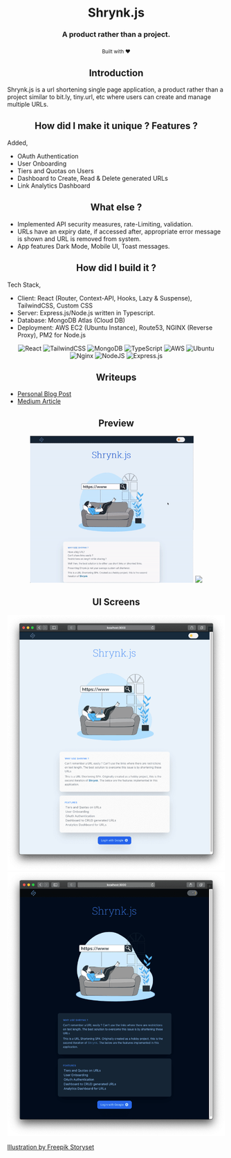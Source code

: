 <h1 align="center">
  Shrynk.js
</h1>

<h3 align="center">A product rather than a project.</h3>

<div align="center">
  <sub>Built with ❤︎ </sub>
</div>

<h2 align="center">
  Introduction
</h2>

Shrynk.js is a url shortening single page application, a product rather than a project similar to bit.ly, tiny.url, etc where users can create and manage multiple URLs. 

<h2 align="center">
  How did I make it unique ? Features ?
</h2>
Added,

- OAuth Authentication
- User Onboarding
- Tiers and Quotas on Users
- Dashboard to Create, Read & Delete generated URLs
- Link Analytics Dashboard

<h2 align="center">
 What else ?
</h2>

- Implemented API security measures, rate-Limiting, validation.   
- URLs have an expiry date, if accessed after, appropriate error message is shown and URL is removed from system. 
- App features Dark Mode, Mobile UI, Toast messages.

<h2 align="center">
 How did I build it ?
</h2>

Tech Stack,

- Client: React (Router, Context-API, Hooks, Lazy & Suspense), TailwindCSS, Custom CSS
- Server: Express.js/Node.js written in Typescript.
- Database: MongoDB Atlas (Cloud DB)
- Deployment: AWS EC2 (Ubuntu Instance), Route53, NGINX (Reverse Proxy), PM2 for Node.js

<p align="center">
  <img alt="React" src="https://img.shields.io/badge/react-%2320232a.svg?&style=for-the-badge&logo=react&logoColor=%2361DAFB"/>
  <img alt="TailwindCSS" src="https://img.shields.io/badge/tailwindcss-%2338B2AC.svg?&style=for-the-badge&logo=tailwind-css&logoColor=white"/>
  <img alt="MongoDB" src ="https://img.shields.io/badge/MongoDB-%234ea94b.svg?&style=for-the-badge&logo=mongodb&logoColor=white"/>
  <img alt="TypeScript" src="https://img.shields.io/badge/typescript-%23007ACC.svg?&style=for-the-badge&logo=typescript&logoColor=white"/>
  <img alt="AWS" src="https://img.shields.io/badge/AWS-%232C5263.svg?&style=for-the-badge&logo=amazon-aws&logoColor=white"/>
  <img alt="Ubuntu" src="https://img.shields.io/badge/Ubuntu-E95420?style=for-the-badge&logo=ubuntu&logoColor=white" />
  <img alt="Nginx" src="https://img.shields.io/badge/nginx-%23009639.svg?&style=for-the-badge&logo=nginx&logoColor=white"/>
  <img alt="NodeJS" src="https://img.shields.io/badge/node.js-%2343853D.svg?&style=for-the-badge&logo=node.js&logoColor=white"/>
  <img alt="Express.js" src="https://img.shields.io/badge/express.js-%23404d59.svg?&style=for-the-badge"/>
</p>

<h2 align="center">
 Writeups 
</h2>

- [Personal Blog Post](https://blog.jagankaartik.com/posts/nodejs-aws-indepth-guide/)
- [Medium Article](https://medium.com/@kaartikjagan/an-in-depth-guide-to-deploying-your-node-js-application-to-production-using-aws-with-custom-domain-1fe3b0638a75)

<!-- <h2 align="center">
 Self-Hosting Steps
</h2>

### Installation 

#### Prerequisites

- Node.js/NPM
```
curl -fsSL https://deb.nodesource.com/setup_16.x | sudo -E bash -
```
```
sudo apt-get install -y nodejs
```

- Enviornment Variables

You'll need to create two env var files `(.env)`, one in server's root `(server/)` and the other in client's root `(app/)` and populate them appropriately.

In Server,
```
PORT=""
MONGO_URL=""
COOKIE_KEY=""
GOOGLE_CLIENT_ID=""
GOOGLE_CLIENT_SECRET=""
GITHUB_CLIENT_ID=""
GITHUB_CLIENT_SECRET=""
NODE_ENV=""
CLIENT_URL_PROD=""
CLIENT_URL_DEV=""
JWT_SECRET=""
```
In client(app),
```
REACT_APP_API_URL_PROD=""
REACT_APP_API_URL_DEV=""
REACT_APP_GA_ID=""
```
### Installation 

- `cd` into root of the repository. Run `make install`, this will install all the dependencies in client's and server's package.json

```
make install
```
- Running 'make build' will build the react-client & typescript-express server.
```
make build
```
#### Running Dev
```
make run-dev
```
#### Running Production locally
```
make run-prod
```
 -->
<h2 align="center">
 Preview
</h2>

<p align="center">
  <img src="media/home1.gif" width=75%/>
  <img src="media/home2.gif" width=75%/>
</p>

<h2 align="center">
 UI Screens
</h2>

<p>
  <img src="media/home_ui_light.png" width=100%/>
  <img src="media/home_ui_dark.png" width=100%/> 
</p>

<a href="https://storyset.com/web">Illustration by Freepik Storyset</a>

